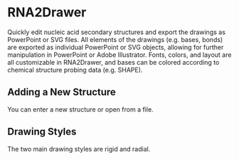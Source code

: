 # RNA2Drawer

Quickly edit nucleic acid secondary structures and export the drawings as PowerPoint or SVG files. All elements of the drawings (e.g. bases, bonds) are exported as individual PowerPoint or SVG objects, allowing for further manipulation in PowerPoint or Adobe Illustrator. Fonts, colors, and layout are all customizable in RNA2Drawer, and bases can be colored according to chemical structure probing data (e.g. SHAPE).

## Adding a New Structure

You can enter a new structure or open from a file.

## Drawing Styles

The two main drawing styles are rigid and radial.
